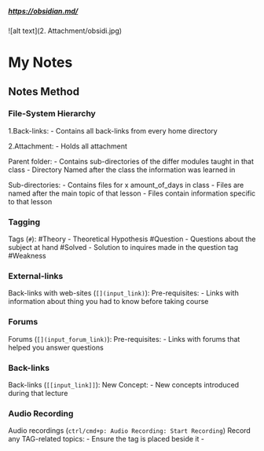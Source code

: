 #####  https://obsidian.md/

![alt text](2. Attachment/obsidi.jpg)

# My Notes 

## Notes Method 

### File-System Hierarchy

1.Back-links[](https://help.obsidian.md/How+to/Working+with+backlinks):
	- Contains all back-links from every home directory 
	
2.Attachment: 
	- Holds all attachment

Parent folder: 
	- Contains sub-directories of the differ modules taught in that class 
	- Directory Named after the class the information was learned in
	
Sub-directories: 
	- Contains files for x amount_of_days in class
	- Files are named after the main topic of that lesson
	- Files contain information specific to that lesson 
			

### Tagging  
Tags[](https://help.obsidian.md/How+to/Working+with+tags) (```#```): 
	#Theory 
		- Theoretical Hypothesis
	#Question 
		- Questions about the subject at hand 
	#Solved 
		- Solution to inquires made in the question tag
	#Weakness

### External-links
Back-links with web-sites (```[](input_link)```):
	Pre-requisites:
		- Links with information about thing you had to know before taking course

### Forums
Forums (```[](input_forum_link)```):
	Pre-requisites:
		- Links with forums that helped you answer questions

### Back-links
Back-links (```[[input_link]]```): 
	New Concept:
		- New concepts introduced during that lecture


### Audio Recording
Audio recordings (```ctrl/cmd+p: Audio Recording: Start Recording```)
	Record any TAG-related topics:
		- Ensure the tag is placed beside it 
		- 

	

